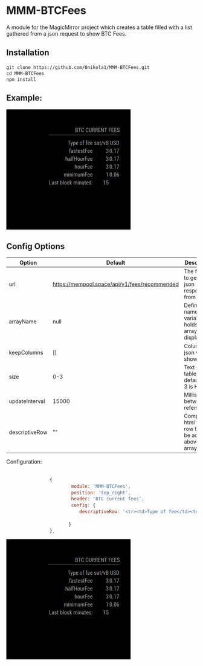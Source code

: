# MMM-BTCFees
A module for the MagicMirror project which creates a table filled with a list gathered from a json request to show BTC Fees.

## Installation
````
git clone https://github.com/0nikola1/MMM-BTCFees.git
cd MMM-BTCFees
npm install
````
## Example:

![](example.jpeg)

## Config Options
| **Option** | **Default** | **Description** |
| --- | --- | --- |
| url | https://mempool.space/api/v1/fees/recommended | The full url to get the json response from |
| arrayName | null | Define the name of the variable that holds the array to display |
| keepColumns | [] | Columns on json will be showed |
| size | 0-3 | Text size at table, 0 is default, and 3 is H3 |
| updateInterval | 15000 | Milliseconds between the refersh |
| descriptiveRow | "" | Complete html table row that will be added above the array data |




Configuration:

```javascript

                {
                        module: 'MMM-BTCFees',
                        position: 'top_right',
                        header: 'BTC current fees',
                        config: {
                           descriptiveRow: '<tr><td>Type of fee</td><td></td><td>sat/vB</td><td>USD</td></tr>',                                 
                                      
                       }
                },
```


![](example.jpeg)

